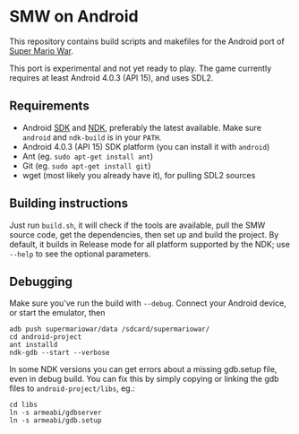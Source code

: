 SMW on Android
==============

This repository contains build scripts and makefiles for the Android port of [Super Mario War](https://github.com/mmatyas/supermariowar).

This port is experimental and not yet ready to play. The game currently requires at least Android 4.0.3 (API 15), and uses SDL2.

## Requirements

- Android [SDK](https://developer.android.com/sdk/index.html#Other) and [NDK](https://developer.android.com/ndk/index.html), preferably the latest available. Make sure `android` and `ndk-build` is in your `PATH`.
- Android 4.0.3 (API 15) SDK platform (you can install it with `android`)
- Ant (eg. `sudo apt-get install ant`)
- Git (eg. `sudo apt-get install git`)
- wget (most likely you already have it), for pulling SDL2 sources

## Building instructions

Just run `build.sh`, it will check if the tools are available, pull the SMW source code, get the dependencies, then set up and build the project. By default, it builds in Release mode for all platform supported by the NDK; use `--help` to see the optional parameters.

## Debugging

Make sure you've run the build with `--debug`. Connect your Android device, or start the emulator, then

```
adb push supermariowar/data /sdcard/supermariowar/
cd android-project
ant installd
ndk-gdb --start --verbose
```

In some NDK versions you can get errors about a missing gdb.setup file, even in debug build. You can fix this by simply copying or linking the gdb files to `android-project/libs`, eg.:

```
cd libs
ln -s armeabi/gdbserver
ln -s armeabi/gdb.setup
```
